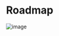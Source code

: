 # Roadmap

![image](https://user-images.githubusercontent.com/70803038/225381254-bd10fa70-cfff-4e55-8abf-137d8b9f46ba.png)
